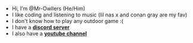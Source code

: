 - Hi, I’m @Mr-Owllers (He/Him)
- I like coding and listening to music (lil nas x and conan gray are my fav)
- I don't know how to play any outdoor game :(
- I have a [**discord server**](https://discord.gg/KNa7xAZ2xH)
- I also have a [**youtube channel**](https://www.youtube.com/channel/UCxwmzTRETfLimI012CJoGnA)

<!---
Mr-Owllers/Mr-Owllers is a ✨ special ✨ repository because its `README.md` (this file) appears on your GitHub profile.
You can click the Preview link to take a look at your changes.
--->
